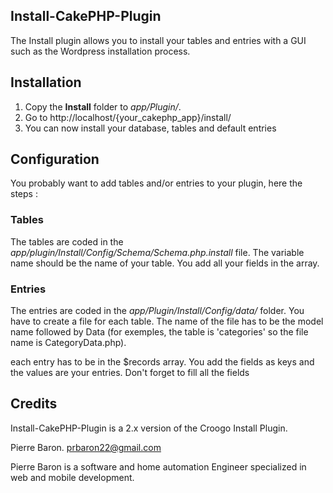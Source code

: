 ## Install-CakePHP-Plugin
The Install plugin allows you to install your tables and entries with a GUI such as the Wordpress installation process.

## Installation
1. Copy the **Install** folder to _app/Plugin/_.
2. Go to http://localhost/{your_cakephp_app}/install/
3. You can now install your database, tables and default entries

## Configuration
You probably want to add tables and/or entries to your plugin, here the steps :

### Tables
The tables are coded in the _app/plugin/Install/Config/Schema/Schema.php.install_ file.
The variable name should be the name of your table. You add all your fields in the array.

### Entries
The entries are coded in the _app/Plugin/Install/Config/data/_ folder. You have to create a file for each table. 
The name of the file has to be the model name followed by Data (for exemples, the table is 'categories' so the file name
is CategoryData.php).

each entry has to be in the $records array. You add the fields as keys and the values are your entries. Don't forget to 
fill all the fields

## Credits
Install-CakePHP-Plugin is a 2.x version of the Croogo Install Plugin.

Pierre Baron. <prbaron22@gmail.com>

Pierre Baron is a software and home automation Engineer specialized in web and mobile development.

